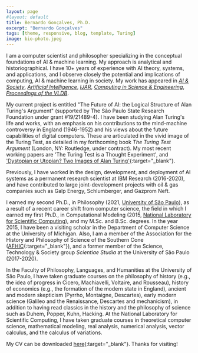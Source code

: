 ```yaml
---
layout: page
#layout: default
title: Bernardo Gonçalves, Ph.D.
excerpt: "Bernardo Gonçalves"
tags: [theme, responsive, blog, template, Turing]
image: bio-photo.jpeg
---
```


I am a computer scientist and philosopher specializing in the conceptual foundations of AI & machine learning. My approach is analytical and historiographical. I have 10+ years of experience with AI theory, systems, and applications, and I observe closely the potential and implications of computing, AI & machine learning in society. My work has appeared in [_AI & Society_](https://www.springer.com/journal/146), [_Artificial Intelligence_](https://www.journals.elsevier.com/artificial-intelligence), [_IJAR_](https://www.journals.elsevier.com/international-journal-of-approximate-reasoning), [_Computing in Science & Engineering_](https://www.computer.org/csdl/magazine/cs/about/14587), [_Proceedings of the VLDB_](https://www.vldb.org/). 

My current project is entitled "The Future of AI: the Logical Structure of Alan Turing's Argument" (supported by The São Paulo State Research Foundation under grant #19/21489-4). I have been studying Alan Turing's life and works, with an emphasis on his contributions to the mind-machine controversy in England (1946-1952) and his views about the future capabilities of digital computers. These are articulated in the vivid image of the Turing Test, as detailed in my forthcoming book _The Turing Test Argument_ (London, NY: Routledge, under contract). My most recent working papers are 'The Turing Test is a Thought Experiment', and ['Dystopian or Utopian? Two Images of Alan Turing'](http://philsci-archive.pitt.edu/20533/){:target="_blank"}.

Previously, I have worked in the design, development, and deployment of AI systems as a permanent research scientist at IBM Research (2016-2020), and have contributed to large joint-development projects with oil & gas companies such as Galp Energy, Schlumberger, and Gazprom Neft. 

I earned my second Ph.D., in Philosophy (2021, [University of São Paulo](https://www5.usp.br/)), as a result of a recent career shift from computer science, the field in which I earned my first Ph.D., in Computational Modeling (2015, [National Laboratory for Scientific Computing](www.lncc.br)), and my M.Sc. and B.Sc. degrees. In the year 2015, I have been a visiting scholar in the Department of Computer Science at the University of Michigan. Also, I am a member of the Association for the History and Philosophy of Science of the Southern Cone ([AFHIC](http://www.afhic.com/){:target="_blank"}), and a former member of the Science, Technology & Society group _Scientiae Studia_ at the University of São Paulo (2017-2020). 

In the Faculty of Philosophy, Languages, and Humanities at the University of São Paulo, I have taken graduate courses on the philosophy of history (e.g., the idea of progress in Cicero, Machiavelli, Voltaire, and Rousseau), history of economics (e.g., the formation of the modern state in England), ancient and modern skepticism (Pyrrho, Montaigne, Descartes), early modern science (Galileo and the Renaissance, Descartes and mechanicism), in addition to having read classics in the history and the philosophy of science such as Duhem, Popper, Kuhn, Hacking. At the National Laboratory for Scientific Computing, I have taken graduate courses in theoretical computer science, mathematical modeling, real analysis, numerical analysis, vector calculus, and the calculus of variations. 

My CV can be downloaded [here](https://bgoncalves.github.io/bernardo-goncalves-cv.pdf){:target="_blank"}. Thanks for visiting! 
